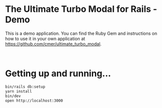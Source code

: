 # The Ultimate Turbo Modal for Rails - Demo

This is a demo application. You can find the Ruby Gem and instructions on how to use
it in your own application at https://github.com/cmer/ultimate_turbo_modal.

&nbsp;
&nbsp;
# Getting up and running...

```sh
bin/rails db:setup
yarn install
bin/dev
open http://localhost:3000
```
